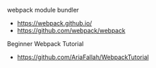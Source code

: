 webpack module bundler
- https://webpack.github.io/
- https://github.com/webpack/webpack

Beginner Webpack Tutorial
- https://github.com/AriaFallah/WebpackTutorial
